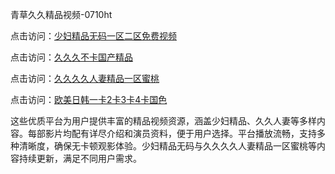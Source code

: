 青草久久精品视频-0710ht

点击访问：<a href="https://heiliaozj3tjd.pages.dev">少妇精品无码一区二区免费视频</a>

点击访问：<a href="https://heiliaoxqkkct.pages.dev">久久久不卡国产精品</a>

点击访问：<a href="https://heiliaoga6s9v.pages.dev">久久久久人妻精品一区蜜桃</a>

点击访问：<a href="https://heiliaoxwd5i8.pages.dev">欧美日韩一卡2卡3卡4卡国色</a>

这些优质平台为用户提供丰富的精品视频资源，涵盖少妇精品、久久人妻等多样内容。每部影片均配有详尽介绍和演员资料，便于用户选择。平台播放流畅，支持多种清晰度，确保无卡顿观影体验。少妇精品无码与久久久久人妻精品一区蜜桃等内容持续更新，满足不同用户需求。

<span style="display:none;">[Canonical link](https://github.com/thi20250710/thi1 ）</span>
